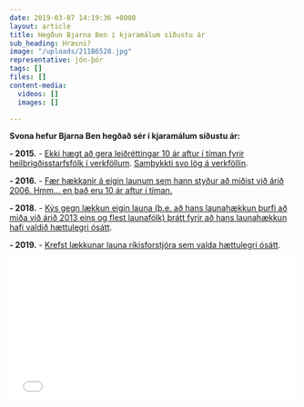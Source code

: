 ```yaml
---
date: 2019-03-07 14:19:36 +0000
layout: article
title: Hegðun Bjarna Ben í kjaramálum síðustu ár
sub_heading: Hræsni?
image: "/uploads/211B6528.jpg"
representative: jón-þór
tags: []
files: []
content-media:
  videos: []
  images: []

---
```

**Svona hefur Bjarna Ben hegðað sér í kjaramálum síðustu ár:**

**- 2015.** - [Ekki hægt að gera leiðréttingar 10 ár aftur í tíman fyrir heilbrigðisstarfsfólk í verkföllum](https://www.althingi.is/altext/upptokur/raeda/?raeda=rad20150604T100414). [Samþykkti svo lög á verkföllin](https://www.althingi.is/thingstorf/thingmalin/atkvaedagreidsla/?nnafnak=51589).

**- 2016.** - [Fær hækkanir á eigin launum sem hann styður að miðist við árið 2006. Hmm... en það eru 10 ár aftur í tíman.](https://www.althingi.is/altext/upptokur/raeda/?raeda=rad20170221T135751)

**- 2018.** - [Kýs gegn lækkun eigin launa (þ.e. að hans launahækkun þurfi að miða við árið 2013 eins og flest launafólk) þrátt fyrir að hans launahækkun hafi valdið hættulegri ósátt](https://www.althingi.is/altext/upptokur/raeda/?raeda=rad20180611T183913).

**- 2019.** - [Krefst lækkunar launa ríkisforstjóra sem valda hættulegri ósátt](http://www.visir.is/g/2019190228720).

<iframe allow="autoplay; fullscreen" allowfullscreen="" allowtransparency="" frameborder="0" scrolling="no" seamless="" src="//althingi.netvarp.is/player/?type=vod&amp;width=512&amp;height=288&amp;icons=yes&amp;file=20190307T102450&amp;start=1804&amp;duration=490&amp;autoplay=true" style="border: 0; overflow: hidden; width: 100%; height: 250px;" type="text/html"></iframe>